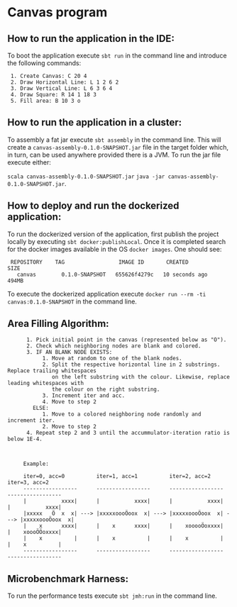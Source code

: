 # Canvas program

## How to run the application in the IDE:
To boot the application execute ```sbt run``` in the command line and introduce the following commands:

     1. Create Canvas: C 20 4
     2. Draw Horizontal Line: L 1 2 6 2
     3. Draw Vertical Line: L 6 3 6 4
     4. Draw Square: R 14 1 18 3
     5. Fill area: B 10 3 o


## How to run the application in a cluster:

To assembly a fat jar execute ```sbt assembly``` in the command line. This will create
a ```canvas-assembly-0.1.0-SNAPSHOT.jar``` file in the target folder which, in turn,
can be used anywhere provided there is a JVM. To run the jar file execute either:

```scala canvas-assembly-0.1.0-SNAPSHOT.jar```
```java -jar canvas-assembly-0.1.0-SNAPSHOT.jar```.


## How to deploy and run the dockerized application:

To run the dockerized version of the application, first publish the project locally
by executing ```sbt docker:publishLocal```. Once it is completed search for the
docker images available in the OS ```docker images```. One should see:

     REPOSITORY    TAG                 IMAGE ID       CREATED          SIZE
       canvas        0.1.0-SNAPSHOT   655626f4279c   10 seconds ago   494MB


To execute the dockerized application execute ```docker run --rm -ti canvas:0.1.0-SNAPSHOT```
in the command line.


## Area Filling Algorithm:

          1. Pick initial point in the canvas (represented below as "Ö").
          2. Check which neighboring nodes are blank and colored.
          3. IF AN BLANK NODE EXISTS:
               1. Move at random to one of the blank nodes.
               2. Split the respective horizontal line in 2 substrings. Replace trailing whitespaces
                  on the left substring with the colour. Likewise, replace leading whitespaces with
                  the colour on the right substring.
               3. Increment iter and acc.
               4. Move to step 2
            ELSE:
               1. Move to a colored neighboring node randomly and increment iter.
               2. Move to step 2
          4. Repeat step 2 and 3 until the accummulator-iteration ratio is below 1E-4.



         Example:

         iter=0, acc=0          iter=1, acc=1          iter=2, acc=2          iter=3, acc=2
         -----------------      -----------------      -----------------      -----------------
         |           xxxx|      |           xxxx|      |           xxxx|      |           xxxx|
         |xxxxx   Ö  x  x| ---> |xxxxxoooÖoox  x| ---> |xxxxxoooÖoox  x| ---> |xxxxxoooÖoox  x|
         |    x      xxxx|      |    x      xxxx|      |    xooooÖoxxxx|      |    xoooÖÖoxxxx|
         |    x          |      |    x          |      |    x          |      |    x          |
         -----------------      -----------------      -----------------      -----------------


## Microbenchmark Harness:

To run the performance tests execute ```sbt jmh:run``` in the command line.





